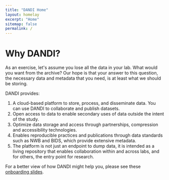 ```yaml
---
title: "DANDI Home"
layout: homelay
excerpt: "Home"
sitemap: false
permalink: /
---
```


# Why DANDI?

As an exercise, let's assume you lose all the data in your lab. What would you
want from the archive? Our hope is that your answer to this question, the
necessary data and metadata that you need, is at least what we should be storing.

DANDI provides:

1. A cloud-based platform to store, process, and disseminate data. You can use
   DANDI to collaborate and publish datasets.
2. Open access to data to enable secondary uses of data outside the intent
   of the study.
3. Optimize data storage and access through partnerships, compression and
   accessibility technologies.
4. Enables reproducible practices and publications through data standards such
   as NWB and BIDS, which provide extensive metadata.
5. The platform is not just an endpoint to dump data, it is intended as a living
   repository that enables collaboration within and across labs, and for others,
   the entry point for research.

For a better view of how DANDI might help you, please see these
<a href="https://docs.google.com/presentation/d/1hqw0vgNmelNnkPLuCSA1L5Rlu2rXeZEF6bsgc0y6Ve4/edit#slide=id.g113edc9c042_0_67" target="_blank"> onboarding slides</a>.

<!--
### Proposed DANDI architecture

<img src="assets/dandi-arch.png" width="100%">

### Proposed DANDI Timeline

<img src="assets/dandi-timeline.png" width="100%">

<div markdown="0" id="carousel" class="carousel slide" data-ride="carousel" data-interval="5000" data-pause="hover" >
    <ol class="carousel-indicators">
        <li data-target="#carousel" data-slide-to="0" class="active"></li>
        <li data-target="#carousel" data-slide-to="1"></li>
    </ol>

    <div class="carousel-inner" markdown="0">
        <div class="item active">
            <img src="assets/dandi-arch.png" alt="Slide 1" />
        </div>
        <div class="item">
            <img src="assets/dandi-timeline.png" alt="Slide 1" />
        </div>
    </div>

  <a class="left carousel-control" href="#carousel" role="button" data-slide="prev">
    <span class="glyphicon glyphicon-chevron-left" aria-hidden="true"></span>
    <span class="sr-only">Previous</span>
  </a>
  <a class="right carousel-control" href="#carousel" role="button" data-slide="next">
    <span class="glyphicon glyphicon-chevron-right" aria-hidden="true"></span>
    <span class="sr-only">Next</span>
  </a>
</div>

-->
